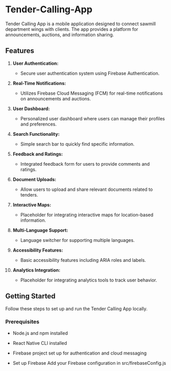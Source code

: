# Tender-Calling-App


Tender Calling App is a mobile application designed to connect sawmill department wings with clients. The app provides a platform for announcements, auctions, and information sharing.

## Features

1. **User Authentication:**
   - Secure user authentication system using Firebase Authentication.

2. **Real-Time Notifications:**
   - Utilizes Firebase Cloud Messaging (FCM) for real-time notifications on announcements and auctions.

3. **User Dashboard:**
   - Personalized user dashboard where users can manage their profiles and preferences.

4. **Search Functionality:**
   - Simple search bar to quickly find specific information.

5. **Feedback and Ratings:**
   - Integrated feedback form for users to provide comments and ratings.

6. **Document Uploads:**
   - Allow users to upload and share relevant documents related to tenders.

7. **Interactive Maps:**
   - Placeholder for integrating interactive maps for location-based information.

8. **Multi-Language Support:**
   - Language switcher for supporting multiple languages.

9. **Accessibility Features:**
   - Basic accessibility features including ARIA roles and labels.

10. **Analytics Integration:**
    - Placeholder for integrating analytics tools to track user behavior.

## Getting Started

Follow these steps to set up and run the Tender Calling App locally.

### Prerequisites

- Node.js and npm installed
- React Native CLI installed
- Firebase project set up for authentication and cloud messaging

- Set up Firebase
    Add your Firebase configuration in src/firebaseConfig.js
